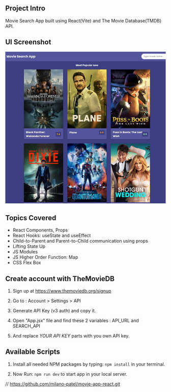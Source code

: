 ## Project Intro

Movie Search App built using React(Vite) and The Movie Database(TMDB) API.

## UI Screenshot

![UI-Screenshot](./src/UI-Screenshot.png)

## Topics Covered

- React Components, Props
- React Hooks: useState and useEffect
- Child-to-Parent and Parent-to-Child communication using props
- Lifting State Up
- JS Modules
- JS Higher Order Function: Map
- CSS Flex Box

## Create account with TheMovieDB

1. Sign up at https://www.themoviedb.org/signup

2. Go to : Account > Settings > API

3. Generate API Key (v3 auth) and copy it.

4. Open "App.jsx" file and find these 2 variables : API_URL and SEARCH_API

5. And replace _YOUR API KEY_ parts with you own API key.

## Available Scripts

1. Install all needed NPM packages by typing: `npm install` in your terminal.

2. Now Run: `npm run dev` to start app in your local server.

// https://github.com/milano-patel/movie-app-react.git

